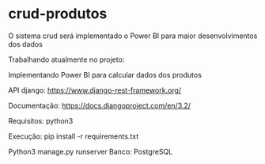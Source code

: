 # crud-produtos

O sistema crud será implementado o Power BI para maior desenvolvimentos dos dados

Trabalhando atualmente no projeto:

Implementando Power BI para calcular dados dos produtos

API django:
https://www.django-rest-framework.org/

Documentação:
https://docs.djangoproject.com/en/3.2/

Requisitos: python3

Execução: pip install -r requirements.txt

Python3 manage.py runserver
Banco: PostgreSQL
